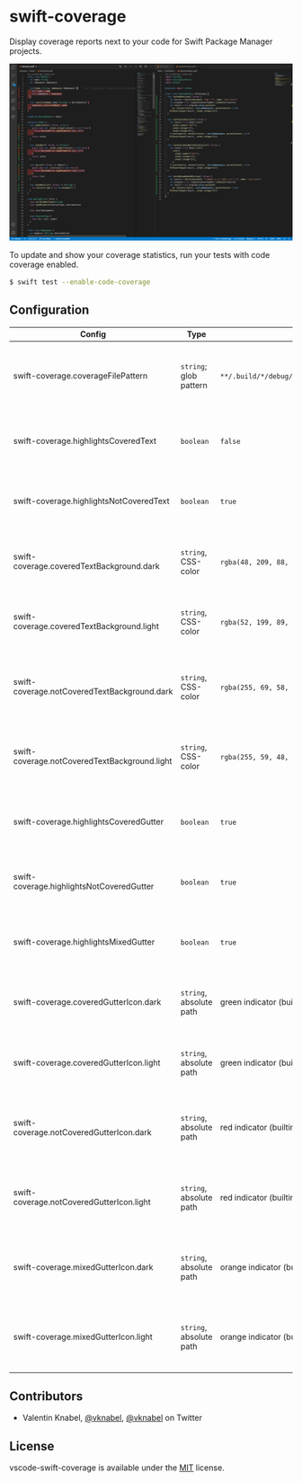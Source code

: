 # swift-coverage

Display coverage reports next to your code for Swift Package Manager projects.

![](./assets/docs/example.png)

To update and show your coverage statistics, run your tests with code coverage enabled.

```bash
$ swift test --enable-code-coverage
```

## Configuration

| Config                                        | Type                    | Default                                       | Description                                                             |
| --------------------------------------------- | ----------------------- | --------------------------------------------- | ----------------------------------------------------------------------- |
| swift-coverage.coverageFilePattern            | `string`; glob pattern  | `**/.build/*/debug/{coverage,codecov}/*.json` | The pattern where to find the llvm-codecov JSON-reports.                |
| swift-coverage.highlightsCoveredText          | `boolean`               | `false`                                       | Wether code with coverage should have a higlighted background.          |
| swift-coverage.highlightsNotCoveredText       | `boolean`               | `true`                                        | Wether code with no coverage should have a higlighted background.       |
| swift-coverage.coveredTextBackground.dark     | `string`, CSS-color     | `rgba(48, 209, 88, 0.25)`                     | The brackground color used to highlight code with coverage.             |
| swift-coverage.coveredTextBackground.light    | `string`, CSS-color     | `rgba(52, 199, 89, 0.25)`                     | The brackground color used to highlight code with coverage.             |
| swift-coverage.notCoveredTextBackground.dark  | `string`, CSS-color     | `rgba(255, 69, 58, 0.25)`                     | The brackground color used to highlight code with no coverage.          |
| swift-coverage.notCoveredTextBackground.light | `string`, CSS-color     | `rgba(255, 59, 48, 0.25)`                     | The brackground color used to highlight code with no coverage.          |
| swift-coverage.highlightsCoveredGutter        | `boolean`               | `true`                                        | Wether lines with coverage should have a highlight-gutter.              |
| swift-coverage.highlightsNotCoveredGutter     | `boolean`               | `true`                                        | Wether lines with no coverage should have a highlight-gutter.           |
| swift-coverage.highlightsMixedGutter          | `boolean`               | `true`                                        | Wether lines with mixed coverage should have a highlight-gutter.        |
| swift-coverage.coveredGutterIcon.dark         | `string`, absolute path | green indicator (builtin)                     | The path to the gutter-icon used to highlight code with coverage.       |
| swift-coverage.coveredGutterIcon.light        | `string`, absolute path | green indicator (builtin)                     | The path to the gutter-icon used to highlight code with coverage.       |
| swift-coverage.notCoveredGutterIcon.dark      | `string`, absolute path | red indicator (builtin)                       | The path to the gutter-icon used to highlight code without coverage.    |
| swift-coverage.notCoveredGutterIcon.light     | `string`, absolute path | red indicator (builtin)                       | The path to the gutter-icon used to highlight code without coverage.    |
| swift-coverage.mixedGutterIcon.dark           | `string`, absolute path | orange indicator (builtin)                    | The path to the gutter-icon used to highlight code with mixed coverage. |
| swift-coverage.mixedGutterIcon.light          | `string`, absolute path | orange indicator (builtin)                    | The path to the gutter-icon used to highlight code with mixed coverage. |

## Contributors

- Valentin Knabel, [@vknabel](https://github.com/vknabel), [@vknabel](https://twitter.com/vknabel) on Twitter

## License

vscode-swift-coverage is available under the [MIT](./LICENSE) license.
